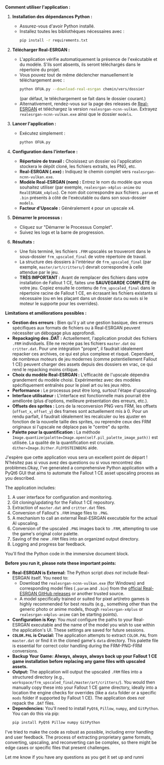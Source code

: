 **Comment utiliser l'application :**

1.  **Installation des dépendances Python :**
    * Assurez-vous d'avoir Python installé.
    * Installez toutes les bibliothèques nécessaires avec :
        ```bash
        pip install -r requirements.txt
        ```

2.  **Télécharger Real-ESRGAN :**
    * L'application vérifie automatiquement la présence de l'exécutable et du modèle. S'ils sont absents, ils seront téléchargés dans le répertoire du projet.
    * Vous pouvez tout de même déclencher manuellement le téléchargement avec :
        ```bash
        python OFUA.py --download-real-esrgan chemin/vers/dossier
        ```
      (par défaut, le téléchargement se fait dans le dossier courant.)
    * Alternativement, rendez-vous sur la page des releases de [Real-ESRGAN](https://github.com/xinntao/Real-ESRGAN/releases) et téléchargez la version `realesrgan-ncnn-vulkan`. Extrayez `realesrgan-ncnn-vulkan.exe` ainsi que le dossier `models`.

3.  **Lancer l'application :**
    * Exécutez simplement :
        ```bash
        python OFUA.py
        ```

4.  **Configuration dans l'interface :**
    * **Répertoire de travail :** Choisissez un dossier où l'application stockera le dépôt cloné, les fichiers extraits, les PNG, etc.
    * **Real-ESRGAN (.exe) :** Indiquez le chemin complet vers `realesrgan-ncnn-vulkan.exe`.
    * **Modèle Real-ESRGAN (nom) :** Entrez le nom du modèle que vous souhaitez utiliser (par exemple, `realesrgan-x4plus-anime` ou `RealESRGAN_x4plus`). Ce nom doit correspondre aux fichiers `.param` et `.bin` présents à côté de l'exécutable ou dans son sous-dossier `models`.
    * **Facteur d'Upscale :** Généralement `4` pour un upscale x4.

5.  **Démarrer le processus :**
    * Cliquez sur "Démarrer le Processus Complet".
    * Suivez les logs et la barre de progression.

6.  **Résultats :**
    * Une fois terminé, les fichiers `.FRM` upscalés se trouveront dans le sous-dossier `frm_upscaled_final` de votre répertoire de travail.
    * La structure des dossiers à l'intérieur de `frm_upscaled_final` (par exemple, `master/art/critters/`) devrait correspondre à celle attendue par le jeu.
    * **TRÈS IMPORTANT :** Avant de remplacer des fichiers dans votre installation de Fallout 1 CE, faites une **SAUVEGARDE COMPLÈTE** de votre jeu. Copiez ensuite le contenu de `frm_upscaled_final` dans le répertoire racine de Fallout 1 CE, en écrasant les fichiers existants si nécessaire (ou en les plaçant dans un dossier `data` ou `mods` si le moteur le supporte pour les overrides).

**Limitations et améliorations possibles :**

* **Gestion des erreurs :** Bien qu'il y ait une gestion basique, des erreurs spécifiques aux formats de fichiers ou à Real-ESRGAN peuvent nécessiter un débogage plus approfondi.
* **Repackaging des .DAT :** Actuellement, l'application produit des fichiers `.FRM` individuels. Elle ne recrée pas les fichiers `master.dat` ou `critter.dat`. Pour une intégration "propre", il faudrait idéalement repacker ces archives, ce qui est plus complexe et risqué. Cependant, de nombreux moteurs de jeu modernes (comme potentiellement Fallout 1 CE) peuvent charger des assets depuis des dossiers en vrac, ce qui rend le repacking moins critique.
* **Choix du modèle Real-ESRGAN :** L'efficacité de l'upscale dépendra grandement du modèle choisi. Expérimentez avec des modèles spécifiquement entraînés pour le pixel art ou les jeux rétro.
* **Performance :** Le processus peut être long, surtout l'étape d'upscaling.
* **Interface utilisateur :** L'interface est fonctionnelle mais pourrait être améliorée (plus d'options, meilleure présentation des erreurs, etc.).
* **Offsets des sprites :** Lors de la reconversion PNG vers FRM, les offsets (`offset_x`, `offset_y`) des frames sont actuellement mis à 0. Pour un rendu parfait, il faudrait idéalement les recalculer ou les ajuster en fonction de la nouvelle taille des sprites, ou reprendre ceux des FRM originaux si l'upscale ne déplace pas le "centre" du sprite.
* **Palette pour la quantification :** La méthode `Image.quantize(palette=Image.open(self.pil_palette_image_path))` est utilisée. La qualité de la quantification est cruciale. `dither=Image.Dither.FLOYDSTEINBERG` aide.

J'espère que cette application vous sera un excellent point de départ ! N'hésitez pas si vous avez des questions ou si vous rencontrez des problèmes.Okay, I've generated a comprehensive Python application with a PyQt6 GUI that aims to automate the Fallout 1 CE asset upscaling process as you described.

The application includes:
1.  A user interface for configuration and monitoring.
2.  Git cloning/updating for the Fallout 1 CE repository.
3.  Extraction of `master.dat` and `critter.dat` files.
4.  Conversion of Fallout's `.FRM` image files to `.PNG`.
5.  A mechanism to call an external Real-ESRGAN executable for the actual AI upscaling.
6.  Conversion of the upscaled `.PNG` images back to `.FRM`, attempting to use the game's original color palette.
7.  Saving of the new `.FRM` files into an organized output directory.
8.  Logging and progress bar feedback.

You'll find the Python code in the immersive document block.

**Before you run it, please note these important points:**

* **Real-ESRGAN is External:** The Python script *does not* include Real-ESRGAN itself. You need to:
    * Download the `realesrgan-ncnn-vulkan.exe` (for Windows) and corresponding model files (`.param` and `.bin`) from the [official Real-ESRGAN GitHub releases](https://github.com/xinntao/Real-ESRGAN/releases) or another trusted source.
    * A model specifically trained or suited for pixel art/retro games is highly recommended for best results (e.g., something other than the generic photo or anime models, though `realesrgan-x4plus` or `realesrgan-x4plus-anime` can be starting points).
* **Configuration is Key:** You *must* configure the paths to your Real-ESRGAN executable and the name of the model you wish to use within the application's UI. These settings are saved for future sessions.
* **`COLOR.PAL` is Crucial:** The application attempts to extract `COLOR.PAL` from `master.dat` or find it in the cloned game's `data` directory. This palette file is essential for correct color handling during the FRM-PNG-FRM conversions.
* **Backup Your Game:** **Always, always, always back up your Fallout 1 CE game installation before replacing any game files with upscaled assets.**
* **Output:** The application will output the upscaled `.FRM` files into a structured directory (e.g., `workspace/frm_upscaled_final/master/art/critters/`). You would then manually copy these into your Fallout 1 CE game directory, ideally into a location the engine checks for overrides (like a `data` folder or a specific `mods` folder if supported by Fallout 1 CE). The application does *not* repack the `.DAT` files.
* **Dependencies:** You'll need to install `PyQt6`, `Pillow`, `numpy`, and `GitPython`. You can do this via pip:
    ```bash
    pip install PyQt6 Pillow numpy GitPython
    ```

I've tried to make the code as robust as possible, including error handling and user feedback. The process of extracting proprietary game formats, converting, upscaling, and reconverting can be complex, so there might be edge cases or specific files that present challenges.

Let me know if you have any questions as you get it set up and runni
